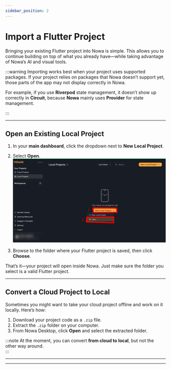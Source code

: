 ```yaml
---
sidebar_position: 2
---
```


# Import a Flutter Project

Bringing your existing Flutter project into Nowa is simple. This allows you to continue building on top of what you already have—while taking advantage of Nowa’s AI and visual tools.  

:::warning
Importing works best when your project uses supported packages. If your project relies on packages that Nowa doesn’t support yet, those parts of the app may not display correctly in Nowa.

For example, if you use **Riverpod** state management, it doesn’t show up correctly in **Circuit**, because **Nowa** mainly uses **Provider** for state management.

:::

---

## Open an Existing Local Project

1. In your **main dashboard**, click the dropdown next to **New Local Project**.  
2. Select **Open**.  
   ![](/img/openexistinglocalproject.jpg)  

3. Browse to the folder where your Flutter project is saved, then click **Choose**.  

That’s it—your project will open inside Nowa. Just make sure the folder you select is a valid Flutter project.

---

## Convert a Cloud Project to Local

Sometimes you might want to take your cloud project offline and work on it locally. Here’s how:  

1. Download your project code as a `.zip` file.  
2. Extract the `.zip` folder on your computer.  
3. From Nowa Desktop, click **Open** and select the extracted folder.  

:::note
At the moment, you can convert **from cloud to local**, but not the other way around.  
:::

---

---